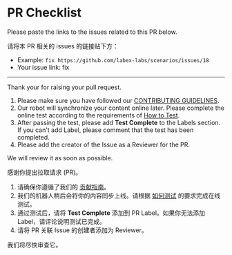 # PR Checklist

Please paste the links to the issues related to this PR below.

请将本 PR 相关的 issues 的链接贴下方：

- Example: `fix https://github.com/labex-labs/scenarios/issues/18`
- Your issue link: fix

---

Thank your for raising your pull request.

1. Please make sure you have followed our [CONTRIBUTING GUIDELINES](https://labex.wiki/).
2. Our robot will synchronize your content online later. Please complete the online test according to the requirements of [How to Test](https://www.labex.wiki/basic/how-to-test).
3. After passing the test, please add **Test Complete** to the Labels section. If you can't add Label, please comment that the test has been completed.
4. Please add the creator of the Issue as a Reviewer for the PR.

We will review it as soon as possible.

感谢你提出拉取请求 (PR)。

1. 请确保你遵循了我们的 [贡献指南](https://labex.wiki/)。
2. 我们的机器人稍后会将你的内容同步上线。请根据 [如何测试](https://www.labex.wiki/zh/basic/how-to-test) 的要求完成在线测试。
3. 通过测试后，请将 **Test Complete** 添加到 PR Label。如果你无法添加 Label，请评论说明测试已完成。
4. 请将 PR 关联 Issue 的创建者添加为 Reviewer。

我们将尽快审查它。
